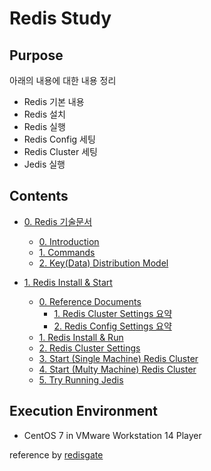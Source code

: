 # Redis Study

## Purpose

아래의 내용에 대한 내용 정리

- Redis 기본 내용
- Redis 설치
- Redis 실행
- Redis Config 세팅
- Redis Cluster 세팅
- Jedis 실행

## Contents

* [0. Redis 기술문서](./0.%20Redis%20기술문서)

    * [0. Introduction](./0.%20Redis%20기술문서/0.%20Introduction)
    * [1. Commands](./0.%20Redis%20기술문서/1.%20Commands)
    * [2. Key(Data) Distribution Model](./0.%20Redis%20기술문서/2.%20Key(Data)%20Distribution%20Model)

* [1. Redis Install & Start](./1.%20Redis%20Install%20&%20Start)

    * [0. Reference Documents](./1.%20Redis%20Install%20%26%20Start/0.%20Reference%20Documents)
        * [1. Redis Cluster Settings 요약](./1.%20Redis%20Install%20%26%20Start/0.%20Reference%20Documents/1.%20Redis%20Cluster%20Settings%20요약)
        * [2. Redis Config Settings 요약](./1.%20Redis%20Install%20%26%20Start/0.%20Reference%20Documents/2.%20Redis%20Config%20Settings%20요약)
    * [1. Redis Install & Run](./1.%20Redis%20Install%20%26%20Start/1.%20Redis%20Install%20%26%20Run/)
    * [2. Redis Cluster Settings](./1.%20Redis%20Install%20%26%20Start/2.%20Redis%20Cluster%20Settings/)
    * [3. Start (Single Machine) Redis Cluster](./1.%20Redis%20Install%20%26%20Start/3.%20Start%20(Single%20Machine)%20Redis%20Cluster/)
    * [4. Start (Multy Machine) Redis Cluster](./1.%20Redis%20Install%20%26%20Start/4.%20Start%20(Multy%20Machine)%20Redis%20Cluster/)
    * [5. Try Running Jedis](./1.%20Redis%20Install%20%26%20Start/5.%20Try%20Running%20Jedis/)

## Execution Environment

- CentOS 7 in VMware Workstation 14 Player

reference by [redisgate](http://redisgate.kr/redis/introduction/redis_intro.php)